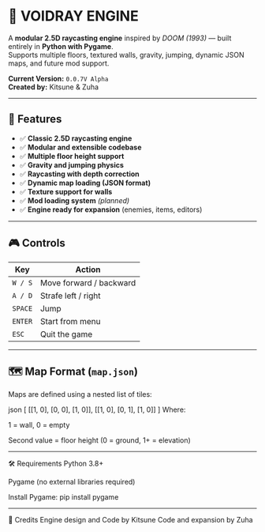# 🔷 VOIDRAY ENGINE

A **modular 2.5D raycasting engine** inspired by *DOOM (1993)* — built entirely in **Python with Pygame**.  
Supports multiple floors, textured walls, gravity, jumping, dynamic JSON maps, and future mod support.

**Current Version:** `0.0.7V Alpha`  
**Created by:** Kitsune & Zuha

---

## 🧩 Features

- ✅ **Classic 2.5D raycasting engine**
- ✅ **Modular and extensible codebase**
- ✅ **Multiple floor height support**
- ✅ **Gravity and jumping physics**
- ✅ **Raycasting with depth correction**
- ✅ **Dynamic map loading (JSON format)**
- ✅ **Texture support for walls**
- ✅ **Mod loading system** *(planned)*
- ✅ **Engine ready for expansion** (enemies, items, editors)

---

## 🎮 Controls

| Key      | Action               |
|----------|----------------------|
| `W / S`  | Move forward / backward |
| `A / D`  | Strafe left / right  |
| `SPACE`  | Jump                 |
| `ENTER`  | Start from menu      |
| `ESC`    | Quit the game        |

---

## 🗺️ Map Format (`map.json`)

Maps are defined using a nested list of tiles:

json
[
  [[1, 0], [0, 0], [1, 0]],
  [[1, 0], [0, 1], [1, 0]]
]
Where:

1 = wall, 0 = empty

Second value = floor height (0 = ground, 1+ = elevation)

---

🛠️ Requirements
Python 3.8+

Pygame (no external libraries required)

Install Pygame:
pip install pygame

---

💬 Credits
Engine design and Code by Kitsune
Code and expansion by Zuha

